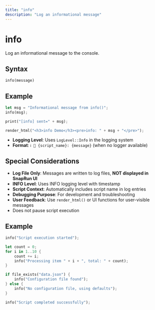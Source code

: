 ```yaml
---
title: "info"
description: "Log an informational message"
---
```


# info

Log an informational message to the console.

## Syntax

```rust
info(message)
```

## Example

```rust
let msg = "Informational message from info()";
info(msg);

print("[info] sent=" + msg);

render_html("<h3>info Demo</h3><pre>info: " + msg + "</pre>");
```
- **Logging Level**: Uses `LogLevel::Info` in the logging system
- **Format**: `ℹ️ 📜 {script_name}: {message}` (when no logger available)

## Special Considerations

- **Log File Only**: Messages are written to log files, **NOT displayed in SnapRun UI**
- **INFO Level**: Uses INFO logging level with timestamp
- **Script Context**: Automatically includes script name in log entries
- **Debugging Purpose**: For development and troubleshooting
- **User Feedback**: Use `render_html()` or UI functions for user-visible messages
- Does not pause script execution

## Example

```rust
info("Script execution started");

let count = 0;
for i in 1..10 {
    count += i;
    info("Processing item " + i + ", total: " + count);
}

if file_exists("data.json") {
    info("Configuration file found");
} else {
    info("No configuration file, using defaults");
}

info("Script completed successfully");
```


